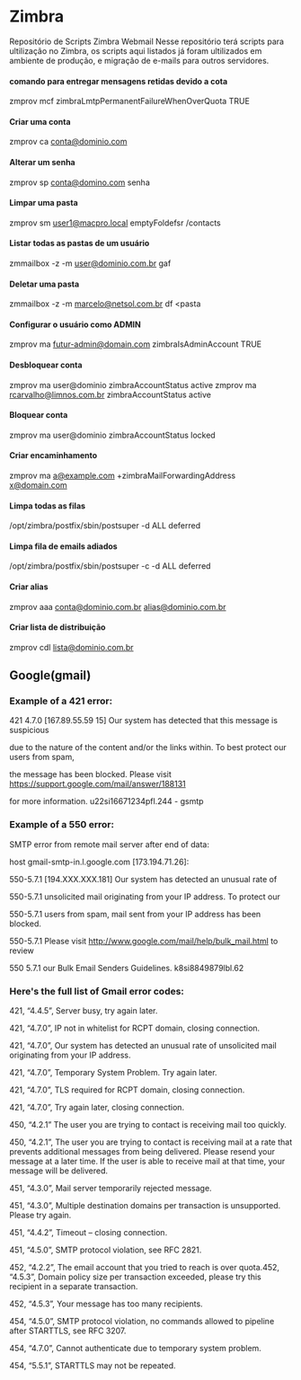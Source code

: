 # Zimbra
Repositório de Scripts Zimbra Webmail
Nesse repositório terá scripts para ultilização no Zimbra, os scripts aqui listados já foram ultilizados em ambiente de produção, e migração de e-mails para outros servidores.


#### comando para entregar mensagens retidas devido a cota
zmprov mcf zimbraLmtpPermanentFailureWhenOverQuota TRUE

#### Criar uma conta
zmprov ca conta@dominio.com

#### Alterar um senha
zmprov sp conta@domino.com senha

#### Limpar uma pasta
zmprov sm user1@macpro.local emptyFoldefsr /contacts

#### Listar todas as pastas de um usuário
zmmailbox -z -m user@dominio.com.br gaf

#### Deletar uma pasta
zmmailbox -z -m marcelo@netsol.com.br df <pasta

#### Configurar o usuário como ADMIN
zmprov ma futur-admin@domain.com zimbraIsAdminAccount TRUE

#### Desbloquear conta
zmprov ma user@dominio zimbraAccountStatus active
zmprov ma rcarvalho@limnos.com.br zimbraAccountStatus active

#### Bloquear conta
zmprov ma user@dominio zimbraAccountStatus locked


#### Criar encaminhamento
zmprov ma a@example.com +zimbraMailForwardingAddress x@domain.com
 
#### Limpa todas as filas
/opt/zimbra/postfix/sbin/postsuper -d ALL deferred

#### Limpa fila de emails adiados
/opt/zimbra/postfix/sbin/postsuper -c  -d ALL deferred

#### Criar alias
zmprov aaa conta@dominio.com.br alias@dominio.com.br

#### Criar lista de distribuição
zmprov cdl lista@dominio.com.br



## Google(gmail)
### Example of a 421 error:

421 4.7.0 [167.89.55.59 15] Our system has detected that this message is suspicious

due to the nature of the content and/or the links within. To best protect our users from spam,

the message has been blocked. Please visit https://support.google.com/mail/answer/188131

for more information. u22si16671234pfl.244 - gsmtp

### Example of a 550 error:

SMTP error from remote mail server after end of data:

host gmail-smtp-in.l.google.com [173.194.71.26]:

550-5.7.1 [194.XXX.XXX.181] Our system has detected an unusual rate of

550-5.7.1 unsolicited mail originating from your IP address. To protect our

550-5.7.1 users from spam, mail sent from your IP address has been blocked.

550-5.7.1 Please visit http://www.google.com/mail/help/bulk_mail.html to review

550 5.7.1 our Bulk Email Senders Guidelines. k8si8849879lbl.62

### Here's the full list of Gmail error codes:
421, “4.4.5”, Server busy, try again later.

421, “4.7.0”, IP not in whitelist for RCPT domain, closing connection.

421, “4.7.0”, Our system has detected an unusual rate of unsolicited mail originating from your IP address.

421, “4.7.0”, Temporary System Problem. Try again later.

421, “4.7.0”, TLS required for RCPT domain, closing connection.

421, “4.7.0”, Try again later, closing connection.

450, “4.2.1” The user you are trying to contact is receiving mail too quickly.

450, “4.2.1”, The user you are trying to contact is receiving mail at a rate that prevents additional messages from being delivered. Please resend your message at a later time. If the user is able to receive mail at that time, your message will be delivered.

451, “4.3.0”, Mail server temporarily rejected message.

451, “4.3.0”, Multiple destination domains per transaction is unsupported. Please try again.

451, “4.4.2”, Timeout – closing connection.

451, “4.5.0”, SMTP protocol violation, see RFC 2821.

452, “4.2.2”, The email account that you tried to reach is over quota.452, “4.5.3”, Domain policy size per transaction exceeded, please try this recipient in a separate transaction.

452, “4.5.3”, Your message has too many recipients.

454, “4.5.0”, SMTP protocol violation, no commands allowed to pipeline after STARTTLS, see RFC 3207.

454, “4.7.0”, Cannot authenticate due to temporary system problem.

454, “5.5.1”, STARTTLS may not be repeated.




